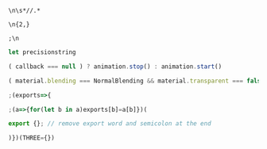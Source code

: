 ```
\n\s*//.*
```
```
\n{2,}
```
```
;\n
```
```javascript
let precisionstring
```
```javascript
( callback === null ) ? animation.stop() : animation.start()
```
```javascript
( material.blending === NormalBlending && material.transparent === false )
```
```javascript
;(exports=>{
```
```javascript
;(a=>{for(let b in a)exports[b]=a[b]})(
```
```javascript
export {}; // remove export word and semicolon at the end
```
```javascript
)})(THREE={})
```
